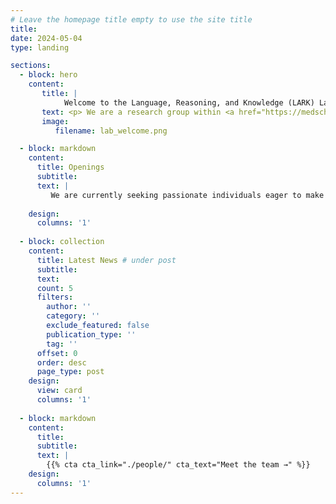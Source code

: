 ```yaml
---
# Leave the homepage title empty to use the site title
title:
date: 2024-05-04
type: landing

sections:
  - block: hero
    content:
       title: |
            Welcome to the Language, Reasoning, and Knowledge (LARK) Lab 
       text: <p> We are a research group within <a href="https://medschool.cuanschutz.edu/dbmi">Department of Biomedical Informatics, University of Colorado, Anschutz Campus</a>, led by <a href="https://serenayj.github.io/">Dr. Yanjun Gao</a>. By developing foundational technologies and conducting cutting-edge research in natural language processing (NLP) with innovative artificial intelligence (AI), the lab is dedicated to creating powerful tools that tackle critical healthcare challenges and integrate seamlessly into healthcare systems. </p> 
       image:
          filename: lab_welcome.png  

  - block: markdown
    content:
      title: Openings 
      subtitle:
      text: |
         We are currently seeking passionate individuals eager to make a significant impact on NLP and AI in health, with openings available for Postdoctoral Researchers, PhD Students, Data Scientists, and Research Interns. Send your CV to yanjun dot gao dot cuanschutz dot edu! 
    
    design:
      columns: '1'
  
  - block: collection
    content:
      title: Latest News # under post
      subtitle:
      text:
      count: 5
      filters:
        author: ''
        category: ''
        exclude_featured: false
        publication_type: ''
        tag: ''
      offset: 0
      order: desc
      page_type: post
    design:
      view: card
      columns: '1'
  
  - block: markdown
    content:
      title:
      subtitle:
      text: |
        {{% cta cta_link="./people/" cta_text="Meet the team →" %}}
    design:
      columns: '1'
---
```

